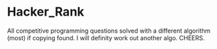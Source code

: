 # Hacker_Rank
All competitive programming questions solved with a different algorithm (most) if copying found. I will definity work out another algo. CHEERS.
